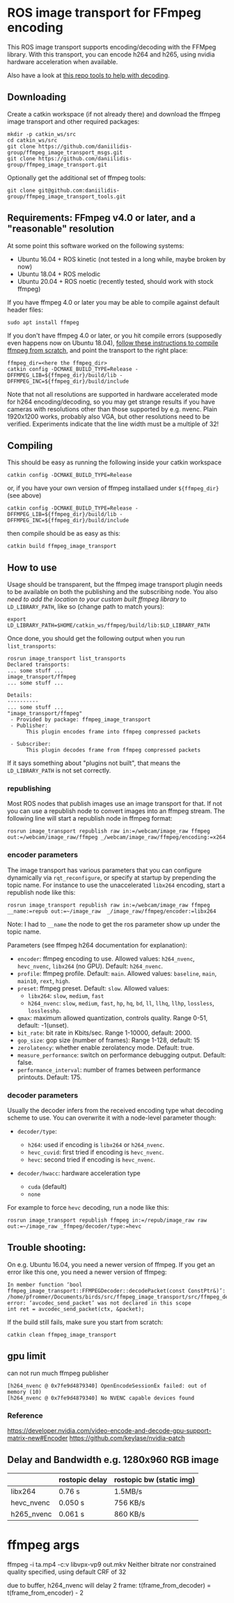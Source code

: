 # ROS image transport for FFmpeg encoding

This ROS image transport supports encoding/decoding with the FFMpeg
library. With this transport, you can encode h264 and h265, using
nvidia hardware acceleration when available.

Also have a look at [this repo tools to help with decoding](https://github.com/daniilidis-group/ffmpeg_image_transport_tools).

## Downloading

Create a catkin workspace (if not already there) and download the
ffmpeg image transport and other required packages:

    mkdir -p catkin_ws/src
    cd catkin_ws/src
    git clone https://github.com/daniilidis-group/ffmpeg_image_transport_msgs.git
    git clone https://github.com/daniilidis-group/ffmpeg_image_transport.git

Optionally get the additional set of ffmpeg tools:

    git clone git@github.com:daniilidis-group/ffmpeg_image_transport_tools.git

## Requirements: FFmpeg v4.0 or later, and a "reasonable" resolution

At some point this software worked on the following systems:

- Ubuntu 16.04 + ROS kinetic (not tested in a long while, maybe broken
  by now)
- Ubuntu 18.04 + ROS melodic
- Ubuntu 20.04 + ROS noetic (recently tested, should work with stock ffmpeg)

If you have ffmpeg 4.0 or later you may be able to compile against default header files:

    sudo apt install ffmpeg

If you don't have ffmpeg 4.0 or later, or you hit compile errors
(supposedly even happens now on Ubuntu 18.04),
[follow these instructions to compile ffmpeg from scratch](docs/compile_ffmpeg.md), and point the
transport to the right place:

    ffmpeg_dir=<here the ffmpeg_dir>
    catkin config -DCMAKE_BUILD_TYPE=Release -DFFMPEG_LIB=${ffmpeg_dir}/build/lib -DFFMPEG_INC=${ffmpeg_dir}/build/include

Note that not all resolutions are supported in hardware accelerated
mode for h264 encoding/decoding, so you may get strange results if you
have cameras with resolutions other than those supported by
e.g. nvenc. Plain 1920x1200 works, probably also VGA, but other
resolutions need to be verified. Experiments indicate that the line
width must be a multiple of 32!

## Compiling

This should be easy as running the following inside your catkin workspace

    catkin config -DCMAKE_BUILD_TYPE=Release

or, if you have your own version of ffmpeg installaed under `${ffmpeg_dir}` (see above)

    catkin config -DCMAKE_BUILD_TYPE=Release -DFFMPEG_LIB=${ffmpeg_dir}/build/lib -DFFMPEG_INC=${ffmpeg_dir}/build/include

then compile should be as easy as this:

    catkin build ffmpeg_image_transport

## How to use

Usage should be transparent, but the ffmpeg image transport plugin
needs to be available on both the publishing and the subscribing
node. You also _need to add the location to your custom built ffmpeg
library_ to `LD_LIBRARY_PATH`, like so (change path to match yours):

```
export LD_LIBRARY_PATH=$HOME/catkin_ws/ffmpeg/build/lib:$LD_LIBRARY_PATH
```

Once done, you should get the following output when you run
`list_transports`:

```
rosrun image_transport list_transports
Declared transports:
... some stuff ...
image_transport/ffmpeg
... some stuff ...

Details:
----------
... some stuff ...
"image_transport/ffmpeg"
 - Provided by package: ffmpeg_image_transport
 - Publisher:
      This plugin encodes frame into ffmpeg compressed packets

 - Subscriber:
      This plugin decodes frame from ffmpeg compressed packets
```

If it says something about "plugins not built", that means the
`LD_LIBRARY_PATH` is not set correctly.

### republishing

Most ROS nodes that publish images use an image transport for that. If
not you can use a republish node to convert images into an ffmpeg
stream. The following line will start a republish node in ffmpeg format:

```
rosrun image_transport republish raw in:=/webcam/image_raw ffmpeg out:=/webcam/image_raw/ffmpeg _/webcam/image_raw/ffmpeg/encoding:=x264
```

### encoder parameters

The image transport has various parameters that you can configure
dynamically via `rqt_reconfigure`, or specify at startup by
prepending the topic name. For instance to use the unaccelerated
`libx264` encoding, start a republish node like this:

```
rosrun image_transport republish raw in:=/webcam/image_raw ffmpeg __name:=repub out:=~/image_raw  _/image_raw/ffmpeg/encoder:=libx264
```

Note: I had to `__name` the node to get the ros parameter show up under the topic name.

Parameters (see ffmpeg h264 documentation for explanation):

- `encoder`: ffmpeg encoding to use. Allowed values: `h264_nvenc`,
  `hevc_nvenc`, `libx264` (no GPU). Default: `h264_nvenc`.
- `profile`: ffmpeg profile. Default: `main`. Allowed values: `baseline`, `main`, `main10`, `rext`, `high`.
- `preset`: ffmpeg preset. Default: `slow`. Allowed values:
  - `libx264`: `slow`, `medium`, `fast`
  - `h264_nvenc`: `slow`, `medium`, `fast`, `hp`, `hq`, `bd`, `ll`, `llhq`, `llhp`, `lossless`, `losslesshp`.
- `qmax`: maximum allowed quantization, controls quality. Range 0-51, default: -1(unset).
- `bit_rate`: bit rate in Kbits/sec. Range 1-10000, default: 2000.
- `gop_size`: gop size (number of frames): Range 1-128, default: 15
- `zerolatency`: whether enable zerolatency mode. Default: true.
- `measure_performance`: switch on performance debugging output. Default: false.
- `performance_interval`: number of frames between performance printouts. Default: 175.

### decoder parameters

Usually the decoder infers from the received encoding type what decoding scheme to use.
You can overwrite it with a node-level parameter though:

- `decoder/type`:

  - `h264`: used if encoding is `libx264` or `h264_nvenc`.
  - `hevc_cuvid`: first tried if encoding is `hevc_nvenc`.
  - `hevc`: second tried if encoding is `hevc_nvenc`.

- `decoder/hwacc`: hardware acceleration type
  - `cuda` (default)
  - `none`

For example to force `hevc` decoding, run a node like this:

```
rosrun image_transport republish ffmpeg in:=/repub/image_raw raw out:=~/image_raw _ffmpeg/decoder/type:=hevc
```

## Trouble shooting:

On e.g. Ubuntu 16.04, you need a newer version of ffmpeg. If you get an error like this one,
you need a newer version of ffmpeg:

    In member function ‘bool ffmpeg_image_transport::FFMPEGDecoder::decodePacket(const ConstPtr&)’:
    /home/pfrommer/Documents/birds/src/ffmpeg_image_transport/src/ffmpeg_decoder.cpp:104:47:
    error: ‘avcodec_send_packet’ was not declared in this scope
    int ret = avcodec_send_packet(ctx, &packet);

If the build still fails, make sure you start from scratch:

    catkin clean ffmpeg_image_transport

## gpu limit

can not run much ffmpeg publisher

```
[h264_nvenc @ 0x7fe9d4879340] OpenEncodeSessionEx failed: out of memory (10)
[h264_nvenc @ 0x7fe9d4879340] No NVENC capable devices found
```

### Reference

https://developer.nvidia.com/video-encode-and-decode-gpu-support-matrix-new#Encoder
https://github.com/keylase/nvidia-patch

## Delay and Bandwidth e.g. 1280x960 RGB image

|            | rostopic delay | rostopic bw (static img) |
| ---------- | -------------- | ------------------------ |
| libx264    | 0.76 s         | 1.5MB/s                  |
| hevc_nvenc | 0.050 s        | 756 KB/s                 |
| h265_nvenc | 0.061 s        | 860 KB/s                 |

# ffmpeg args

ffmpeg -i ta.mp4 -c:v libvpx-vp9 out.mkv
Neither bitrate nor constrained quality specified, using default CRF of 32

due to buffer, h264_nvenc will delay 2 frame: t(frame_from_decoder) = t(frame_from_encoder) - 2
